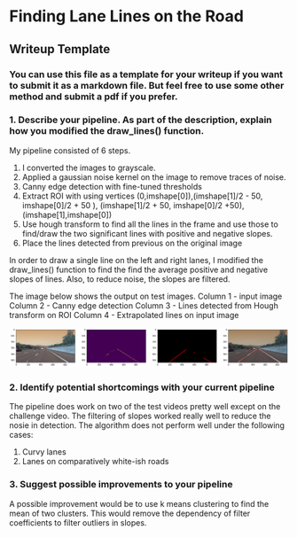 # **Finding Lane Lines on the Road** 

## Writeup Template

### You can use this file as a template for your writeup if you want to submit it as a markdown file. But feel free to use some other method and submit a pdf if you prefer.

[//]: # (Image References)

[image1]: ./output.png "Output of lane detection"



### 1. Describe your pipeline. As part of the description, explain how you modified the draw_lines() function.

My pipeline consisted of 6 steps.

1. I converted the images to grayscale.
2. Applied a gaussian noise kernel on the image to remove traces of noise. 
3. Canny edge detection with fine-tuned thresholds
4. Extract ROI with using vertices (0,imshape[0]),(imshape[1]/2 - 50, imshape[0]/2 + 50 ), (imshape[1]/2 + 50, imshape[0]/2 +50), (imshape[1],imshape[0])
5. Use hough transform to find all the lines in the frame and use those to find/draw the two significant lines with positive and negative slopes. 
6. Place the lines detected from previous on the original image

In order to draw a single line on the left and right lanes, I modified the draw_lines() function to find the find the average positive and negative slopes of lines. Also, to reduce noise, the slopes are filtered.

The image below shows the output on test images. 
Column 1 - input image
Column 2 - Canny edge detection 
Column 3 - Lines detected from Hough transform on ROI
Column 4 - Extrapolated lines on input image

![alt text][image1]


### 2. Identify potential shortcomings with your current pipeline

The pipeline does work on two of the test videos pretty well except on the challenge video. The filtering of slopes worked really well to reduce the nosie in detection. The algorithm does not perform well under the following cases:
1. Curvy lanes
2. Lanes on comparatively white-ish roads

### 3. Suggest possible improvements to your pipeline

A possible improvement would be to use k means clustering to find the mean of two clusters. This would remove the dependency of filter coefficients to filter outliers in slopes.
